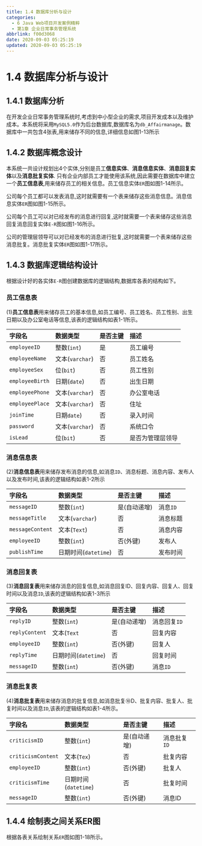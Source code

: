 ```yaml
---
title: 1.4 数据库分析与设计
categories:
  - 6 Java Web项目开发案例精粹
  - 第1章 企业日常事务管理系统
abbrlink: f00d3068
date: 2020-09-03 05:25:19
updated: 2020-09-03 05:25:19
---
```

# 1.4 数据库分析与设计
## 1.4.1 数据库分析
在开发企业日常事务管理系统时,考虑到中小型企业的需求,项目开发成本以及维护成本。本系统将采用`MySQL5.0`作为后台数据库,数据库名为`db_Affairmanage`。数据库中一共包含4张表,用来储存不同的信息,详细信息如图1-13所示
## 1.4.2 数据库概念设计
本系统一共设计规划出4个实体,分别是员工**信息实体**、**消息信息实体**、**消息回复实体**以及**消息批复实体**.
只有企业内部员工才能使用该系统,因此需要在数据库中建立一个**员工信息表**,用来储存员工的相关信息。员工信息实体`ER`图如图1-14所示。


公司每个员工都可以发表消息,这时就需要有一个表来储存这些消息信息。消息信息实体`ER`图如图1-15所示。

公司每个员工可以对已经发布的消息进行回复,这时就需要一个表来储存这些消息回复消息回复实体`E-R`图如图1-16所示。

公司的管理层领导可以对已经发布的消息进行批复,这时就需要一个表来储存这些消息批复。消息批复实体`ER`图如图1-17所示。


## 1.4.3 数据库逻辑结构设计
根据设计好的各实体`E-R`图创建数据库的逻辑结构,数据库各表的结构如下。

### 员工信息表
(1)**员工信息表**用来储存员工的基本信息,如员工编号、员工姓名、员工性别、出生日期以及办公室电话等信息,该表的逻辑结构如表1-1所示。

|字段名|数据类型|是否主键|描述|
|:--|:--|:--|:--|
|`employeeID`|整数(`int`)|是|员工编号|
|`employeeName`|文本(`varchar`)|否|员工姓名|
|`employeeSex`|位(`bit`)|否|员工性别|
|`employeeBirth`|日期(`date`)|否|出生日期|
|`employeePhone`|文本(`varchar`)|否|办公室电话|
|`employeePlace`|文本(`varchar`)|否|住址|
|`joinTime`|日期`date`)|否|录入时间|
|`password`|文本(`varchar`)|否|系统口令|
|`isLead`|位(`bit`)|否|是否为管理层领导|

### 消息信息表
(2)**消息信息表**用来储存发布消息的信息,如消息`ID`、消息标题、消息内容、发布人以及发布时间,该表的逻辑结构如表1-2所示


|字段名|数据类型|是否主键|描述|
|:--|:--|:--|:--|
|`messageID`|整数(`int`)|是(自动递增)|消息`ID`|
|`messageTitle`|文本(`varchar`)|否|消息标题|
|`messageContent`|文本(`Text`)|否|消息内容|
|`employeeID`|整数(`int`)|否(外键)|发布人|
|`publishTime`|日期时间(`datetime`)|否|发布时间|

### 消息回复表
(3)**消息回复表**用来储存消息的回复信息,如消息回复ID、回复内容、回复人、回复时间以及消息`ID`,该表的逻辑结构如表1-3所示

|字段名|数据类型|是否主键|描述|
|:--|:--|:--|:--|
|`replyID`|整数(`int`)|是(自动递增)|消息回复`ID`|
|`replyContent`|文本(`Text`|否|回复内容|
|`employeeID`|整数(`int`)|否(外键)|回复人|
|`replyTime`|日期时间(`datetime`)|否|回复时间|
|`messageID`|整数(`int`)|否(外键)|消息`ID`|

### 消息批复表
(4)**消息批复表**用来储存消息的批复信息,如消息批复⑩D、批复内容、批复人、批复时间以及消息`ID`,该表的逻辑结构如表1-4所示。

|字段名|数据类型|是否主键|描述|
|:--|:--|:--|:--|
|`criticismID`|整数(`int`)|是(自动递增)|消息批复`ID`|
|`criticismContent`|文本(`Tex`)|否|批复内容|
|`employeeID`|整数(`int`)|否(外键)|批复人|
|`criticismTime`|日期时间(`datetime`)|否|批复时间|
|`messageID`|整数(`int`)|否(外键)|消息ID|

## 1.4.4 绘制表之间关系ER图
根据各表关系绘制关系`ER`图如图1-18所示。
